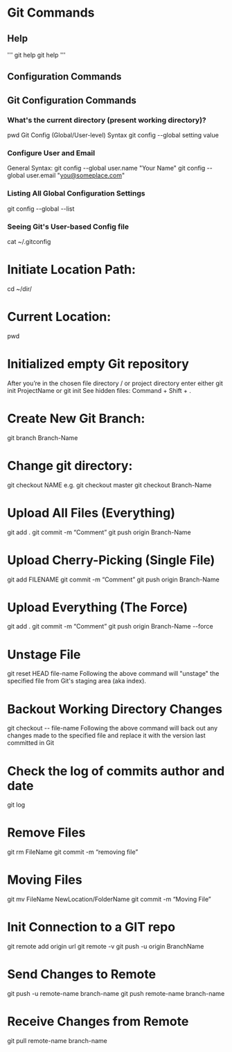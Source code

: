 # Git Commands
## Help
'''
git help
git help <CommandName>
'''
 
## Configuration Commands
## Git Configuration Commands
### What's the current directory (present working directory)?
pwd
Git Config (Global/User-level) Syntax
git config --global setting value
### Configure User and Email
General Syntax:
git config --global user.name "Your Name"
git config --global user.email "you@someplace.com"
### Listing All Global Configuration Settings
git config --global --list
### Seeing Git's User-based Config file
cat ~/.gitconfig
 
# Initiate Location Path:
cd ~/dir/
# Current Location:
pwd
# Initialized empty Git repository
After you’re in the chosen file directory / or project directory enter either
git init ProjectName
or 
git init 
See hidden files: Command + Shift + .

# Create New Git Branch:
git branch Branch-Name

# Change git directory:
git checkout NAME 
e.g.
git checkout master
git checkout Branch-Name

# Upload All Files (Everything)
git add .
git commit -m “Comment”
git push origin Branch-Name

# Upload Cherry-Picking (Single File)
git add FILENAME
git commit -m “Comment”
git push origin Branch-Name
 
# Upload Everything (The Force)
git add .
git commit -m “Comment”
git push origin Branch-Name --force
 
# Unstage File
git reset HEAD file-name
Following the above command will "unstage" the specified file from Git's staging area (aka index).

# Backout Working Directory Changes
git checkout -- file-name
Following the above command will back out any changes made to the specified file and replace it with the version last committed in Git

# Check the log of commits author and date
git log

# Remove Files
git rm FileName
git commit -m “removing file”

# Moving Files
git mv FileName NewLocation/FolderName
git commit -m “Moving File”

# Init Connection to a GIT repo
git remote add origin url
git remote -v
git push -u origin BranchName

# Send Changes to Remote
git push -u remote-name branch-name
git push remote-name branch-name

# Receive Changes from Remote
git pull remote-name branch-name
